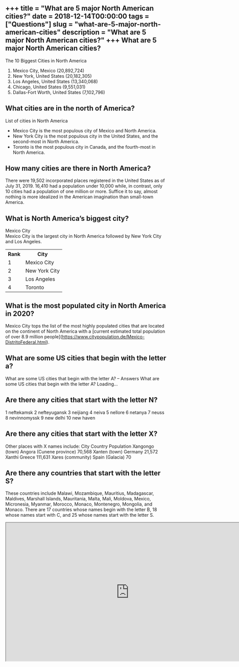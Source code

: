 +++
title = "What are 5 major North American cities?"
date = 2018-12-14T00:00:00
tags = ["Questions"]
slug = "what-are-5-major-north-american-cities"
description = "What are 5 major North American cities?"
+++
What are 5 major North American cities?
---------------------------------------

The 10 Biggest Cities in North America

1. Mexico City, Mexico (20,892,724)
2. New York, United States (20,182,305)
3. Los Angeles, United States (13,340,068)
4. Chicago, United States (9,551,031)
5. Dallas-Fort Worth, United States (7,102,796)

What cities are in the north of America?
----------------------------------------

List of cities in North America

- Mexico City is the most populous city of Mexico and North America.
- New York City is the most populous city in the United States, and the second-most in North America.
- Toronto is the most populous city in Canada, and the fourth-most in North America.

How many cities are there in North America?
-------------------------------------------

There were 19,502 incorporated places registered in the United States as of July 31, 2019. 16,410 had a population under 10,000 while, in contrast, only 10 cities had a population of one million or more. Suffice it to say, almost nothing is more idealized in the American imagination than small-town America.

What is North America’s biggest city?
-------------------------------------

Mexico City  
Mexico City is the largest city in North America followed by New York City and Los Angeles.

<table><tr><th>Rank</th><th>City</th></tr><tr><td>1</td><td>Mexico City</td></tr><tr><td>2</td><td>New York City</td></tr><tr><td>3</td><td>Los Angeles</td></tr><tr><td>4</td><td>Toronto</td></tr></table>

What is the most populated city in North America in 2020?
---------------------------------------------------------

Mexico City tops the list of the most highly populated cities that are located on the continent of North America with a \[current estimated total population of over 8.9 million people\](https://www.citypopulation.de/Mexico-DistritoFederal.html).

What are some US cities that begin with the letter a?
-----------------------------------------------------

What are some US cities that begin with the letter A? – Answers What are some US cities that begin with the letter A? Loading…

Are there any cities that start with the letter N?
--------------------------------------------------

1 neftekamsk 2 nefteyugansk 3 neijiang 4 neiva 5 nellore 6 netanya 7 neuss 8 nevinnomyssk 9 new delhi 10 new haven

Are there any cities that start with the letter X?
--------------------------------------------------

Other places with X names include: City Country Population Xangongo (town) Angora (Cunene province) 70,568 Xanten (town) Germany 21,572 Xanthi Greece 111,631 Xares (community) Spain (Galacia) 70

Are there any countries that start with the letter S?
-----------------------------------------------------

These countries include Malawi, Mozambique, Mauritius, Madagascar, Maldives, Marshall Islands, Mauritania, Malta, Mali, Moldova, Mexico, Micronesia, Myanmar, Morocco, Monaco, Montenegro, Mongolia, and Monaco. There are 17 countries whose names begin with the letter B, 18 whose names start with C, and 25 whose names start with the letter S.

<iframe allow="accelerometer; autoplay; clipboard-write; encrypted-media; gyroscope; picture-in-picture" allowfullscreen="" class="__youtube_prefs__  epyt-is-override  no-lazyload" data-no-lazy="1" data-origheight="433" data-origwidth="770" data-skipgform_ajax_framebjll="" height="433" id="_ytid_10108" loading="lazy" src="https://www.youtube.com/embed/KQEHLMyAWeY?enablejsapi=1&autoplay=0&cc_load_policy=0&cc_lang_pref=&iv_load_policy=1&loop=0&modestbranding=0&rel=1&fs=1&playsinline=0&autohide=2&theme=dark&color=red&controls=1&" title="YouTube player" width="770"></iframe>
